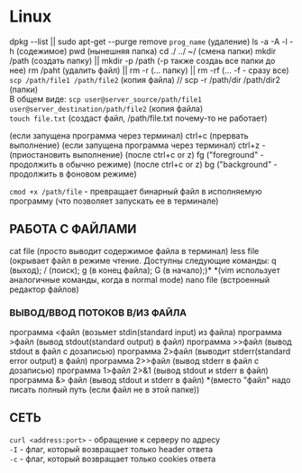 # Linux 
dpkg --list || sudo apt-get --purge remove `prog_name` (удаление)
ls -a -A -l -h (содежимое)
pwd (нынешняя папка)
cd ./ ../ ~/ (смена папки)
mkdir /path (создать папку) || mkdir -p /path (-p также создаь все папки до нее)
rm /paht (удалить файл) || rm -r (... папку) || rm -rf (... -f -  сразу все)    
`scp /path/file1 /path/file2` (копия файла) // sсp -r /path/dir /path/dir2 (папки)    
	В общем виде: `scp user@server_source/path/file1 user@server_destination/path/file2` (копия файла)    
`touch file.txt` (создаст файл, /path/file.txt почему-то не работает)     

(если запущена программа через терминал) ctrl+c  (прервать выполнение)
(если запущена программа через терминал) ctrl+z - (приостановить выполнение)
(после ctrl+c or z) fg ("foreground" - продолжить в обычно режиме)
(после ctrl+c or z) bg ("background" - продолжить в фоновом режиме)

`cmod +x /path/file` - превращает бинарный файл в исполняемую программу (что позволяет запускать ее в терминале) 

## РАБОТА С ФАЙЛАМИ
cat file (просто выводит содержимое файла в терминал)
less file (окрывает файл в режиме чтение. Доступны следующие команды: 
	q (выход); / (поиск); g (в конец файла); G (в начало);)*
*(vim использует аналогичные команды, когда в normal mode)
nano file (встроенный редактор файлов)

 ### ВЫВОД/ВВОД ПОТОКОВ В/ИЗ ФАЙЛА
программа <файл (возьмет stdin(standard input) из файла)
программа >файл (вывод stdout(standard output) в файл)
программа >>файл  (вывод stdout в файл с дозаписью)
программа 2>файл (выводит stderr(standard error output) в файл)
программа 2>>файл (вывод stderr в файл с дозаписью)
программа 1>файл 2>&1 (вывод stdout и stderr в файл)
программа &> файл (вывод stdout и stderr в файл)
*(вместо "файл" надо писать полный путь (если файл не в этой папке)) 


## СЕТЬ
`curl <address:port>` - обращение к серверу по адресу    
	`-I` - флаг, который возвращает только header ответа   
	`-c` - флаг, который возвращает только cookies ответа